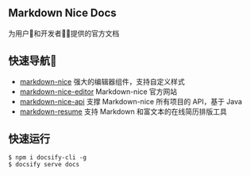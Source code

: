 ## Markdown Nice Docs
为用户🙍‍和开发者👩‍💻提供的官方文档

## 快速导航🔖
- [markdown-nice](https://github.com/mdnice/markdown-nice) 强大的编辑器组件，支持自定义样式
- [markdown-nice-editor](https://github.com/mdnice/markdown-nice-editor) Markdown-nice 官方网站
- [markdown-nice-api](https://github.com/mdnice/markdown-nice-api) 支撑 Markdown-nice 所有项目的 API，基于 Java
- [markdown-resume](https://github.com/mdnice/markdown-resume) 支持 Markdown 和富文本的在线简历排版工具

## 快速运行

```shell
$ npm i docsify-cli -g 
$ docsify serve docs
```